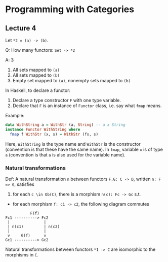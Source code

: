 # Programming with Categories
## Lecture 4

Let `*2 = (a) -> (b)`.

Q: How many functors: `Set -> *2`

A: 3
  1. All sets mapped to `(a)`
  2. All sets mapped to `(b)`
  3. Empty set mapped to `(a)`, nonempty sets mapped to `(b)`

In Haskell, to declare a functor:
1. Declare a type constructor `F` with one type variable.
2. Declare that `F` is an instance of `Functor` class, i.e. say what `fmap` means.

Example:
```Haskell
data WithString a = WithStr (a, String) -- a x String
instance Functor WithString where
  fmap f WithStr (x, s) = WithStr (fx, s)
```
Here, `WithString` is the type name and `WithStr` is the constructor (convention is that these have the same name). In `fmap`, variable `x` is of type `a` (convention is that `a` is also used for the variable name).

### Natural transformations
Def: A natural transformation `n` between functors `F,G: C -> D`, written `n: F => G`, satisfies
1. for each `c \in Ob(C)`, there is a morphism `n(c): Fc -> Gc` s.t.
  - for each morphism `f: c1 -> c2`, the following diagram commutes
```
           F(f)
Fc1 ----------> Fc2
 |               |
 | n(c1)         | n(c2)
 |               |
 v     G(f)      v
Gc1 ----------> Gc2
```

Natural transformations between functors `*1 -> C` are isomorphic to the morphisms in `C`.
